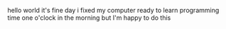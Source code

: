 hello world
it's fine day 
i fixed my computer 
ready to learn programming
time one o'clock in the morning
but I'm happy to do this